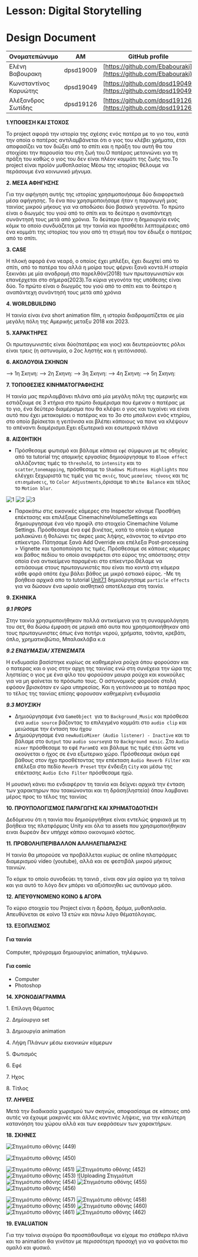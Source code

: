 # Lesson: Digital Storytelling
# Design Document


| Ονοματεπώνυμο | AM | GitHub profile |
| ------------- | ------------- | ------------- |
| Ελένη Βαβουρακη |  dpsd19009 | [https://github.com/Ebabouraki](https://github.com/Ebabouraki) |
| Κωνσταντίνος Καρυώτης | dpsd19049 | [https://github.com/dpsd19049](https://github.com/dpsd19049) |
| Αλέξανδρος Σωτίδης | dpsd19126 | [https://github.com/dpsd19126](https://github.com/dpsd19126) |

<p>
  
  
  <p>
    <strong>1.ΥΠΟΘΕΣΗ ΚΑΙ ΣΤΟΧΟΣ </strong> 
    </p>
    
 <p>   Το project αφορά την ιστορία της σχέσης ενός πατέρα με το γιο του,  κατά την οποία ο πατέρας αντιλαμβάνεται ότι ο γιος του κλέβει χρήματα, έτσι αποφασίζει να τον διώξει από το σπίτι και η πράξη του αυτή θα του στοιχίσει την παρουσία του στη ζωή του.Ο πατέρας μετανιώνει για τη πράξη του καθώς ο γιος του δεν είναι πλέον κομμάτι της ζωής του.Το project είναι προϊόν μυθοπλασίας Μέσω της ιστορίας θέλουμε να περάσουμε ένα κοινωνικό μήνυμα.


     
  <p>
  <strong>2. ΜΕΣΑ ΑΦΗΓΗΣΗΣ</strong>
     </p>
     
   <p>  Για την αφήγηση αυτής της ιστορίας χρησιμοποιήσαμε δύο διαφορετικά μέσα αφήγησης. Το ένα που χρησιμοποιήσαμε ήταν η παραγωγή μιας ταινίας μικρού μήκους για να αποδώσει δύο βασικά γεγονότα. Το πρώτο είναι ο διωγμός του γιού από το σπίτι και το δεύτερο η αναπάντεχη συνάντησή τους μετά από χρόνια. Το δεύτερο ήταν η δημιουργία ενός κόμικ το οποίο συνδυάζεται με την ταινία και προσθέτει λεπτομέρειες από ένα κομμάτι της ιστορίας του γιου από τη στιγμή που τον έδιωξε ο πατέρας από το σπίτι.
     </p> 
   <p>
  <strong>3. CASE</strong>
         </p>
         <p>  Η πλοκή αφορά ένα νεαρό, ο οποίος έχει μπλέξει, έχει διωχτεί από το σπίτι, από το πατέρα του αλλά  η μοίρα τους φέρνει ξανά κοντά.Η ιστορία ξεκινάει με μία αναδρομή στο παρελθόν(2018) των πρωταγωνιστών και επανέρχεται στο σήμερα(2023).Τα κύρια γεγονότα της υπόθεσης είναι δύο. Το πρώτο είναι ο διωγμός του γιού από το σπίτι και το δεύτερο η αναπάντεχη συνάντησή τους μετά από χρόνια</p>
   
   <p><strong>4. WORLDBUILDING </strong>
         </p>     
      <p>   Η ταινία είναι ένα short animation film, η ιστορία διαδραματίζεται σε μία μεγάλη πόλη της Αμερικής μεταξυ 2018 και 2023.
         </p>
   <p>
  <strong>5. ΧΑΡΑΚΤΗΡΕΣ</strong>
         </p>  
         <p>
         Οι πρωταγωνιστές είναι δύο(πατέρας και γιος) και δευτερεύοντες ρόλοι είναι τρεις (η αστυνομία, ο 2ος ληστής και η γειτόνισσα).
        </p>
        
 <p>
  <strong>6. ΑΚΟΛΟΥΘΙΑ ΣΚΗΝΩΝ</strong>
         </p> 
         <p>
  
--> 1η Σκηνη:
--> 2η Σκηνη:
--> 3η Σκηνη:
--> 4η Σκηνη:
--> 5η Σκηνη:  
  
  </p>
 <p>
  <strong>7. ΤΟΠΟΘΕΣΙΕΣ ΚΙΝΗΜΑΤΟΓΡΑΦΗΣΗΣ</strong>
         </p> 
         <p> Η ταινία μας περιλαμβάνει πλάνα από μία μεγάλη πόλη της αμερικής και εστιάζουμε σε 3 κτήρια στο πρώτο διαμέρισμα που έμεναν ο πατέρας με το γιο, ένα δεύτερο διαμέρισμα που θα κλέψει ο γιος και τυχαίνει να είναι αυτό που έχει μετακομίσει ο πατέρας και το 3ο στο μπαλκονι ενός κτηρίου, στο οποίο βρίσκεται η γειτόνισα και βλέπει κάποιους να πανε να κλέψουν το απέναντι διαμέρισμα.Εχει εξωτερικά και εσωτερικά πλάνα 
   </P>
</p>
         
 <p>
  <strong>8. ΑΙΣΘΗΤΙΚΗ</strong>
         </p> 
         
       
- Πρόσθεσαμε φωτισμό και βάλαμε κάποια `εφέ`  σύμφωνα με τις οδηγίες από τα tutorial της ατομικής εργασίας δημιούργησαμε το `Bloom effect` αλλάζοντας τιμές το `threshold`, το `intensity` και το `scatter`,`tonemapping`, πρόσθεσαμε το `Shadows Midtones Highlights` που ελέγχει ξεχωριστά τις τιμές για τις `σκιές`, τους `μεσαίους τόνους` και τις `επισημάνσεις`, το `Color Adjustments`,όρισαμε το `White Balance` και τέλος το `Motion blur`.

![1](https://user-images.githubusercontent.com/100956280/233866199-c46acfed-5e07-4f43-8161-f230aabb7247.png)
![2](https://user-images.githubusercontent.com/100956280/233866290-84ec5da5-550d-4121-8f33-dd3bb30889a9.png)
![3](https://user-images.githubusercontent.com/100956280/233866276-53f1847e-b60e-439b-be1b-dfd26104c902.png)

   - Παρακάτω στις εικονικές κάμερες  στο Inspector κάναμε  Προσθήκη επέκτασης και επιλέξαμε CinemachineVolumeSettings και δημιουργησαμε ένα νέο προφίλ στο στοιχείο Cinemachine Volume Settings. Πρόσθεσαμε ένα εφέ βινιέτας, κατά το οποίο η κάμερα μαλακώνει ή θολώνει τις άκρες μιας λήψης, κάνοντας το κέντρο στο επίκεντρο. Πάτησαμε ξανά Add Override και επέλεξα Post-processing > Vignette και τροποποίησα τις τιμές. Πρόσθεσαμε σε κάποιες κάμερες και βάθος πεδίου  το οποίο αναφέρεται στο εύρος της απόστασης στην οποία ένα αντικείμενο παραμένει στο επίκεντρο.Θέλαμε να εστιάσουμε στους πρωταγωνιστές που είναι πιο κοντά στη κάμερα κάθε φορά οπότε έχω βάλει βάθος με μικρό εστιακό εύρος.
  -Με τη βοήθεια αρχικά απο το tutorial [Unit7.1](https://learn.unity.com/tutorial/lesson-7-1-creating-visual-effects?uv=2019.4&courseId=5ee00851edbc2a0022274f75&projectId=5ee3cd25edbc2a0cafec2d33#5ee3de4dedbc2a01f2134ac2) δημιούργησαμε `particle effects` για να δώσουν ένα ωραίο αισθητικό αποτέλεσμα στη ταινία. 

 <p>
  <strong>9. ΣΚΗΝΙΚΑ </strong>
     
       
      
***9.1 PROPS***
  
  
Στην ταινία χρησιμοποιήθηκαν πολλά αντικείμενα για τη συναρμολόγηση του σετ, θα δώσω έμφαση σε μερικά από αυτα που χρησιμοποιήθηκαν από τους πρωταγωνιστες όπως ένα ποτήρι νερού, χρήματα, τσάντα, κρεβάτι, όπλο, χρηματικιβώτιο, Μπαλακλάβα κ.α

***9.2 ΕΝΔΥΜΑΣΙΑ/ ΧΤΕΝΙΣΜΑΤΑ***
  
  
Η ενδυμασία βασίστηκε κυρίως σε καθημερίνα ρούχα όπου φορούσαν και ο πατερας και ο γιος στην αρχη της ταινίας ενώ στη συνέχεια την ώρα της ληστείας ο γιος με ένα φίλο του φορούσαν μαυρα ρούχα και κουκούλες για να μη φαίνεται το πρόσωπο τους. Ο αστυνομικός φορούσε στολή εφόσον βρισκόταν εν ώρα υπηρεσίας. Και η γειτόνισσα με το πατέρα προς το τέλος της ταινίας επίσης φορουσαν καθημερίνη ενδυμασία

***9.3 ΜΟΥΣΙΚΗ***
  
  
- Δημιούργησαμε ένα `GameObject `για το  `Background_Music` και πρόσθεσα ένα `audio source` βάζοντας το επιλεγμένο κομμάτι στο `audio clip` και μειώσαμε την ένταση του ήχου 
- Δημιούργησαμε ένα `newAudioMixer (Audio listener) - Inactive` και το βάλαμε στο `Output` του `audio sourse`για το `Background music`. Στο `Audio mixer` πρόσθεσαμε το εφέ `ParamEQ `και βάλαμε τις τιμές έτσι ώστε να ακούγεται ο ήχος σε ένα εξωτερικο χώρο. Πρόσθεσαμε ακόμα εφέ βάθους στον ήχο προσθέτοντας την επέκταση `Audio Reverb Filter` και επέλεξα στο πεδίο `Reverb Preset`  την ένδειξη `City` και μέσω της επέκτασης `Audio Echo Filter` πρόσθεσαμε ηχώ.

Η μουσική κάνει πιο ενδιαφέρον τη ταινία και δείχνει αρχικά την ένταση των χαρακτηρων που τσακώνονται και τη δράση(ληστεία) όπου λαμβανει μέρος προς το τέλος της ταινίας 

         
 <p>
  <strong>10. ΠΡΟΥΠΟΛΟΓΙΣΜΟΣ ΠΑΡΑΓΩΓΗΣ ΚΑΙ ΧΡΗΜΑΤΟΔΟΤΗΣΗ</strong>
         </p>   
      <p>   
         Δεδόμενου ότι η ταινία που δημιούργήθηκε είναι εντελώς ψηφιακά με τη βοήθεια της πλατφόρμας Unity και όλα τα assets που χρησιμοποιήθηκαν ειναι δωρεάν δεν υπήρχε κάποιο οικονομικό κόστος.
         </p>
         
 <p>
  <strong>11. ΠΡΟΒΟΛΗ/ΠΕΡΙΒΑΛΛΟΝ ΑΛΛΗΛΕΠΙΔΡΑΣΗΣ</strong>
         </p>
Η ταινία θα μπορούσε να προβάλλεται κυρίως σε online πλατφόρμες διαμερισμού
video (youtube), αλλά και σε φεστιβάλ μικρού μήκους ταινιών.
<p>To κόμικ το οποίο συνοδεύει τη ταινιά , είναι σαν μία αφίσα για τη ταίνια  και για αυτό το λόγο δεν μπόρει να αξιόποιηθει ως αυτόνομο μέσο.</p>

 <p>
  <strong>12. ΑΠΕΥΘΥΝΟΜΕΝΟ ΚΟΙΝΟ & ΑΓΟΡΑ</strong>
         </p>
         <p> Το κύριο στοιχείο του Project είναι η δράση, δράμα, μυθοπλασία. Aπευθύνεται σε κοίνο 13 ετών και πάνω λόγο θέματόλογιας. </p>
 <p>
  <strong>13. ΕΞΟΠΛΙΣΜΟΣ</strong>
         </p>    

   #### Για ταινία      
Computer, πρόγραμμα δημιουργίας animation, τηλέφωνo.

  
  #### Για comic
- Computer
- Photoshop

 
  
 <p><strong>14. ΧΡΟΝΟΔΙΑΓΡΑΜΜΑ</strong>
         </p> 
       
 <p>  1. Επίλογη Θέματος</p>
 <p>  2. Δημίουργια set</p>
 <p>  3. Δημιουργία animation </p>
 <p>  4. Λήψη Πλάνων μέσω εικονικών κάμερων </p>
 <p>  5. Φωτισμός </p>
 <p>  6. Εφέ </p>
 <p>  7. Ηχος</p>
 <p>  8. Τίτλος</p>
 
  <p><strong>17. ΛΗΨΕΙΣ</strong>
         </p> 
 

          
       
<p>Μετά την διαδικασία χωρισμού των σκηνών, αποφασίσαμε σε κάποιες από αυτές να
έχουμε μακρινές και άλλες κοντινές λήψεις, για την καλύτερη κατανόηση του χώρου αλλά και των
εκφράσεων των χαρακτήρων.</p>

</p>    
<p><strong>18. ΣΚΗΝΕΣ</strong>
  
  ![Στιγμιότυπο οθόνης (449)](https://github.com/Ebabouraki/Digital-Storytelling-Group-Assignment/assets/100956280/ce38c919-38c5-4556-92cd-9acdd0c45e68)

![Στιγμιότυπο οθόνης (450)](https://github.com/Ebabouraki/Digital-Storytelling-Group-Assignment/assets/100956280/016e9304-868f-48a8-96ce-0a23bf06f668)

![Στιγμιότυπο οθόνης (451)](https://github.com/Ebabouraki/Digital-Storytelling-Group-Assignment/assets/100956280/a8a176c8-59eb-42b7-8889-485c9e6756ee)
![Στιγμιότυπο οθόνης (452)](https://github.com/Ebabouraki/Digital-Storytelling-Group-Assignment/assets/100956280/fe44e390-fb7b-420c-8761-9bed0961260a)
![Στιγμιότυπο οθόνης (453)](https://github.com/Ebabouraki/Digital-Storytelling-Group-Assignment/assets/100956280/c7219cd2-0c20-4d96-abdd-8c455ef82e03)
![Uploading Στιγμιότυπ![Στιγμιότυπο οθόνης (454)](https://github.com/Ebabouraki/Digital-Storytelling-Group-Assignment/assets/100956280/a532703e-d58c-45e6-975f-35d056579757)
![Στιγμιότυπο οθόνης (455)](https://github.com/Ebabouraki/Digital-Storytelling-Group-Assignment/assets/100956280/4e4e7d62-2faf-4c4b-ac5e-4d8aa5a592d6)
![Στιγμιότυπο οθόνης (456)](https://github.com/Ebabouraki/Digital-Storytelling-Group-Assignment/assets/100956280/25ad437a-2fd7-42c8-ac3f-56017810b0e2)

![Στιγμιότυπο οθόνης (457)](https://github.com/Ebabouraki/Digital-Storytelling-Group-Assignment/assets/100956280/f1afdb01-e8fd-4472-9d0c-5125bd725537)
![Στιγμιότυπο οθόνης (458)](https://github.com/Ebabouraki/Digital-Storytelling-Group-Assignment/assets/100956280/b36620a3-a874-4684-83ae-04b158841040)
![Στιγμιότυπο οθόνης (459)](https://github.com/Ebabouraki/Digital-Storytelling-Group-Assignment/assets/100956280/9d7f173e-e3e0-4f27-bb2f-9ea447fb7edf)
![Στιγμιότυπο οθόνης (460)](https://github.com/Ebabouraki/Digital-Storytelling-Group-Assignment/assets/100956280/d7a78579-8b5c-4d9b-b26f-84573101fe5b)
![Στιγμιότυπο οθόνης (461)](https://github.com/Ebabouraki/Digital-Storytelling-Group-Assignment/assets/100956280/59505912-7926-4ae5-95f9-5c9bbcca6969)
![Στιγμιότυπο οθόνης (462)](https://github.com/Ebabouraki/Digital-Storytelling-Group-Assignment/assets/100956280/17f75889-92e0-4253-aacf-038256345640)


         
 <p><strong>19. EVALUATION</strong>
<p> Για την ταίνια σιγούρα θα προσπάθουθαμε να είχαμε πιο στάθερα πλάνα και το animation θα γινόταν με περισσότερη προσοχή για να φαόνεται πιο ομαλό και φυσικό.
 
   

